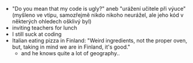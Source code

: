- "Do you mean that my code is ugly?" aneb "urážení učitele při výuce" (myšleno ve vtipu, samozřejmě nikdo nikoho neurážel, ale jeho kód v některých ohledech ošklivý byl)
- inviting teachers for lunch
- I still suck at coding
- Italian eating pizza in Finland: "Weird ingredients, not the proper oven, but, taking in mind we are in Finland, it's good."
    - and he knows quite a lot of geography..
